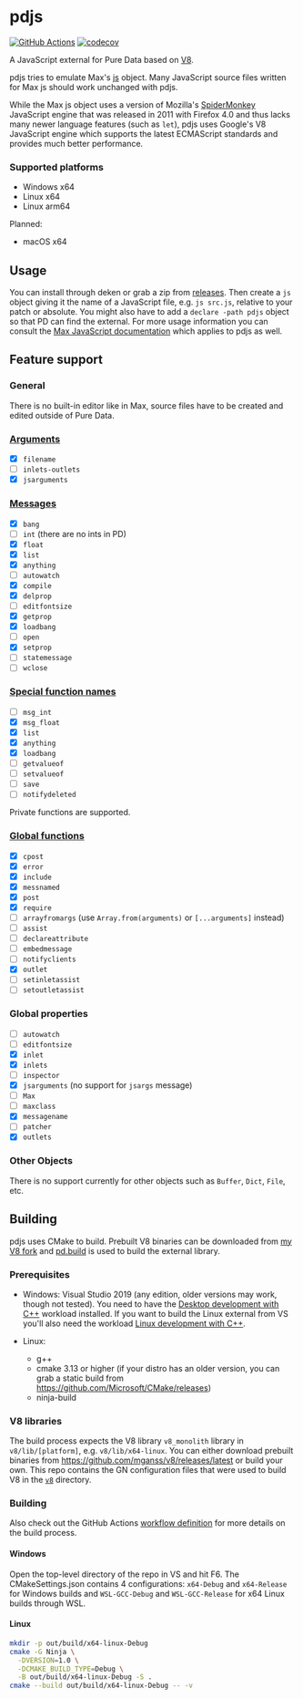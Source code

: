 #  pdjs

[![GitHub Actions](https://github.com/mganss/pdjs/workflows/CI/badge.svg)](https://github.com/mganss/pdjs/workflows/CI/badge.svg)
[![codecov](https://codecov.io/gh/mganss/pdjs/branch/master/graph/badge.svg?token=U4K4490WIM)](https://codecov.io/gh/mganss/pdjs/branch/master)

A JavaScript external for Pure Data based on [V8](https://v8.dev/).

pdjs tries to emulate Max's [js](https://docs.cycling74.com/max8/refpages/js) object.
Many JavaScript source files written for Max js should work unchanged with pdjs. 

While the Max js object uses a version of Mozilla's [SpiderMonkey](https://en.wikipedia.org/wiki/SpiderMonkey) JavaScript engine that was released in 2011 with Firefox 4.0 and thus
lacks many newer language features (such as `let`), pdjs uses Google's V8 JavaScript engine which supports the latest ECMAScript standards and provides much better performance.

### Supported platforms

- Windows x64
- Linux x64
- Linux arm64

Planned:

- macOS x64

## Usage

You can install through deken or grab a zip from [releases](https://github.com/mganss/pdjs/releases). Then create a `js` object giving it the name of a JavaScript file, e.g. `js src.js`, relative to your patch or absolute. You might also have to add a `declare -path pdjs` object so that PD can find the external. For more usage information you can consult the [Max JavaScript documentation](https://docs.cycling74.com/max8/vignettes/javascriptinmax) which applies to pdjs as well.

## Feature support

### General

There is no built-in editor like in Max, source files have to be created and edited outside of Pure Data.

### [Arguments](https://docs.cycling74.com/max8/refpages/js#Arguments)

- [x] `filename`
- [ ] `inlets-outlets`
- [x] `jsarguments`

### [Messages](https://docs.cycling74.com/max8/refpages/js#Messages)

- [x] `bang`
- [ ] `int` (there are no ints in PD)
- [x] `float`
- [x] `list`
- [x] `anything`
- [ ] `autowatch`
- [x] `compile`
- [x] `delprop`
- [ ] `editfontsize`
- [x] `getprop`
- [x] `loadbang`
- [ ] `open`
- [x] `setprop`
- [ ] `statemessage`
- [ ] `wclose`

### [Special function names](https://docs.cycling74.com/max8/vignettes/jsbasic#Special_Function_Names)

- [ ] `msg_int`
- [x] `msg_float`
- [x] `list`
- [x] `anything`
- [x] `loadbang`
- [ ] `getvalueof`
- [ ] `setvalueof`
- [ ] `save`
- [ ] `notifydeleted`

Private functions are supported.

### [Global functions](https://docs.cycling74.com/max8/vignettes/jsglobal)

- [x] `cpost`
- [x] `error`
- [x] `include`
- [x] `messnamed`
- [x] `post`
- [x] `require`
- [ ] `arrayfromargs` (use `Array.from(arguments)` or `[...arguments]` instead)
- [ ] `assist`
- [ ] `declareattribute`
- [ ] `embedmessage`
- [ ] `notifyclients`
- [x] `outlet`
- [ ] `setinletassist`
- [ ] `setoutletassist`

### Global properties

- [ ] `autowatch`
- [ ] `editfontsize`
- [x] `inlet`
- [x] `inlets`
- [ ] `inspector`
- [x] `jsarguments` (no support for `jsargs` message)
- [ ] `Max`
- [ ] `maxclass`
- [x] `messagename`
- [ ] `patcher`
- [x] `outlets`

### Other Objects

There is no support currently for other objects such as `Buffer`, `Dict`, `File`, etc.

## Building

pdjs uses CMake to build. Prebuilt V8 binaries can be downloaded from [my V8 fork](https://github.com/mganss/v8/releases/latest) and [pd.build](https://github.com/pierreguillot/pd.build) is used to build the external library.

### Prerequisites

- Windows: Visual Studio 2019 (any edition, older versions may work, though not tested). You need to have the [Desktop development with C++](https://docs.microsoft.com/en-us/cpp/build/cmake-projects-in-visual-studio?view=vs-2019) workload installed. If you want to build the Linux external from VS you'll also need the workload [Linux development with C++](https://docs.microsoft.com/en-us/cpp/linux/download-install-and-setup-the-linux-development-workload?view=vs-2019). 

- Linux: 
  - g++
  - cmake 3.13 or higher (if your distro has an older version, you can grab a static build from https://github.com/Microsoft/CMake/releases)
  - ninja-build
 
### V8 libraries

The build process expects the V8 library `v8_monolith` library in `v8/lib/[platform]`, e.g. `v8/lib/x64-linux`. You can either download prebuilt binaries from https://github.com/mganss/v8/releases/latest or build your own. This repo contains the GN configuration files that were used to build V8 in the [`v8`](https://github.com/mganss/pdjs/tree/master/v8) directory.

### Building

Also check out the GitHub Actions [workflow definition](https://github.com/mganss/pdjs/blob/master/.github/workflows/main.yml) for more details on the build process.

#### Windows

Open the top-level directory of the repo in VS and hit F6. The CMakeSettings.json contains 4 configurations: `x64-Debug` and `x64-Release` for Windows builds and `WSL-GCC-Debug` and `WSL-GCC-Release` for x64 Linux builds through WSL.

#### Linux

```sh
mkdir -p out/build/x64-linux-Debug
cmake -G Ninja \
  -DVERSION=1.0 \
  -DCMAKE_BUILD_TYPE=Debug \
  -B out/build/x64-linux-Debug -S .
cmake --build out/build/x64-linux-Debug -- -v
```
